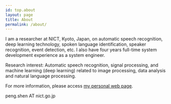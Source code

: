 ```yaml
---
id: top.about
layout: page
title: About
permalink: /about/
---
```


I am a researcher at NICT, Kyoto, Japan, on automatic speech recognition, deep learning technology, spoken language identification, speaker recognition, event detection, etc. I also have four years full-time system development experience as a system engineer.

Research interest: Automatic speech recognition, signal processing, and machine learning (deep learning) related to image processing, data analysis and natural language processing.

For more information, please access <a href="http://ast-astrec.nict.go.jp/aboutus/member/peng-shen/index.html">my personal web page</a>.

peng.shen AT nict.go.jp

